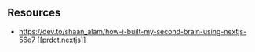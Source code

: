 
## Resources

- https://dev.to/shaan_alam/how-i-built-my-second-brain-using-nextjs-56e7 [[prdct.nextjs]]